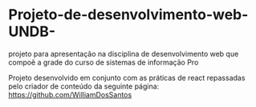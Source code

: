 # Projeto-de-desenvolvimento-web-UNDB-
projeto para apresentação na disciplina de desenvolvimento web que compoẽ a grade do curso de sistemas de informação Pro

Projeto desenvolvido em conjunto com as práticas de react repassadas pelo criador de conteúdo da seguinte página: https://github.com/WilliamDosSantos
